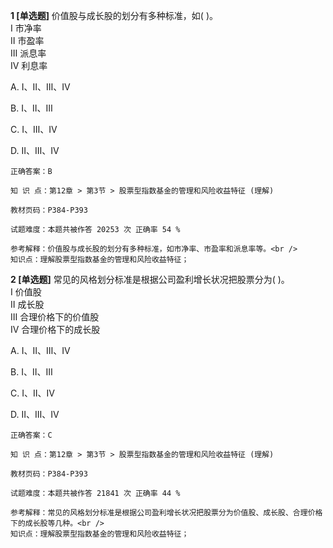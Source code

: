 **1 [单选题]** 价值股与成长股的划分有多种标准，如( )。 <br />
Ⅰ 市净率 <br />
Ⅱ 市盈率 <br />
Ⅲ 派息率 <br />
Ⅳ 利息率

A. Ⅰ、Ⅱ、Ⅲ、Ⅳ

B. Ⅰ、Ⅱ、Ⅲ

C. Ⅰ、Ⅲ、Ⅳ

D. Ⅱ、Ⅲ、Ⅳ 

```
正确答案：B

知 识 点：第12章 > 第3节 > 股票型指数基金的管理和风险收益特征 (理解)

教材页码：P384-P393

试题难度：本题共被作答 20253 次 正确率 54 %

参考解释：价值股与成长股的划分有多种标准，如市净率、市盈率和派息率等。<br />
知识点：理解股票型指数基金的管理和风险收益特征；
```


**2 [单选题]** 常见的风格划分标准是根据公司盈利增长状况把股票分为( )。 <br />
Ⅰ 价值股 <br />
Ⅱ 成长股 <br />
Ⅲ 合理价格下的价值股 <br />
Ⅳ 合理价格下的成长股

A. Ⅰ、Ⅱ、Ⅲ、Ⅳ

B. Ⅰ、Ⅱ、Ⅲ

C. Ⅰ、Ⅱ、Ⅳ

D. Ⅱ、Ⅲ、Ⅳ 

```
正确答案：C

知 识 点：第12章 > 第3节 > 股票型指数基金的管理和风险收益特征 (理解)

教材页码：P384-P393

试题难度：本题共被作答 21841 次 正确率 44 %

参考解释：常见的风格划分标准是根据公司盈利增长状况把股票分为价值股、成长股、合理价格下的成长股等几种。<br />
知识点：理解股票型指数基金的管理和风险收益特征；
```

